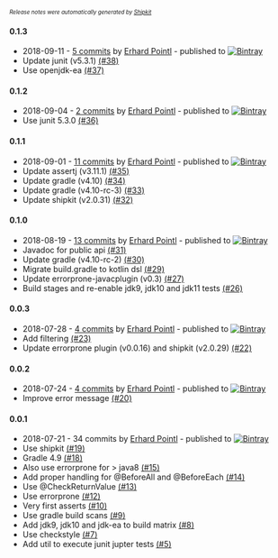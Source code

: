 <sup><sup>*Release notes were automatically generated by [Shipkit](http://shipkit.org/)*</sup></sup>

#### 0.1.3
 - 2018-09-11 - [5 commits](https://github.com/epeee/junit-jupiter-extension-testing/compare/v0.1.2...v0.1.3) by [Erhard Pointl](https://github.com/epeee) - published to [![Bintray](https://img.shields.io/badge/Bintray-0.1.3-green.svg)](https://bintray.com/epeee/maven/junit-jupiter-extension-testing/0.1.3)
 - Update junit (v5.3.1) [(#38)](https://github.com/epeee/junit-jupiter-extension-testing/pull/38)
 - Use openjdk-ea [(#37)](https://github.com/epeee/junit-jupiter-extension-testing/pull/37)

#### 0.1.2
 - 2018-09-04 - [2 commits](https://github.com/epeee/junit-jupiter-extension-testing/compare/v0.1.1...v0.1.2) by [Erhard Pointl](https://github.com/epeee) - published to [![Bintray](https://img.shields.io/badge/Bintray-0.1.2-green.svg)](https://bintray.com/epeee/maven/junit-jupiter-extension-testing/0.1.2)
 - Use junit 5.3.0 [(#36)](https://github.com/epeee/junit-jupiter-extension-testing/pull/36)

#### 0.1.1
 - 2018-09-01 - [11 commits](https://github.com/epeee/junit-jupiter-extension-testing/compare/v0.1.0...v0.1.1) by [Erhard Pointl](https://github.com/epeee) - published to [![Bintray](https://img.shields.io/badge/Bintray-0.1.1-green.svg)](https://bintray.com/epeee/maven/junit-jupiter-extension-testing/0.1.1)
 - Update assertj (v3.11.1) [(#35)](https://github.com/epeee/junit-jupiter-extension-testing/pull/35)
 - Update gradle (v4.10) [(#34)](https://github.com/epeee/junit-jupiter-extension-testing/pull/34)
 - Update gradle (v4.10-rc-3) [(#33)](https://github.com/epeee/junit-jupiter-extension-testing/pull/33)
 - Update shipkit (v2.0.31) [(#32)](https://github.com/epeee/junit-jupiter-extension-testing/pull/32)

#### 0.1.0
 - 2018-08-19 - [13 commits](https://github.com/epeee/junit-jupiter-extension-testing/compare/v0.0.3...v0.1.0) by [Erhard Pointl](https://github.com/epeee) - published to [![Bintray](https://img.shields.io/badge/Bintray-0.1.0-green.svg)](https://bintray.com/epeee/maven/junit-jupiter-extension-testing/0.1.0)
 - Javadoc for public api [(#31)](https://github.com/epeee/junit-jupiter-extension-testing/pull/31)
 - Update gradle (v4.10-rc-2) [(#30)](https://github.com/epeee/junit-jupiter-extension-testing/pull/30)
 - Migrate build.gradle to kotlin dsl [(#29)](https://github.com/epeee/junit-jupiter-extension-testing/pull/29)
 - Update errorprone-javacplugin (v0.3) [(#27)](https://github.com/epeee/junit-jupiter-extension-testing/pull/27)
 - Build stages and re-enable jdk9, jdk10 and jdk11 tests [(#26)](https://github.com/epeee/junit-jupiter-extension-testing/pull/26)

#### 0.0.3
 - 2018-07-28 - [4 commits](https://github.com/epeee/junit-jupiter-extension-testing/compare/v0.0.2...v0.0.3) by [Erhard Pointl](https://github.com/epeee) - published to [![Bintray](https://img.shields.io/badge/Bintray-0.0.3-green.svg)](https://bintray.com/epeee/maven/junit-jupiter-extension-testing/0.0.3)
 - Add filtering [(#23)](https://github.com/epeee/junit-jupiter-extension-testing/pull/23)
 - Update errorprone plugin (v0.0.16) and shipkit (v2.0.29) [(#22)](https://github.com/epeee/junit-jupiter-extension-testing/pull/22)

#### 0.0.2
 - 2018-07-24 - [4 commits](https://github.com/epeee/junit-jupiter-extension-testing/compare/v0.0.1...v0.0.2) by [Erhard Pointl](https://github.com/epeee) - published to [![Bintray](https://img.shields.io/badge/Bintray-0.0.2-green.svg)](https://bintray.com/epeee/maven/junit-jupiter-extension-testing/0.0.2)
 - Improve error message [(#20)](https://github.com/epeee/junit-jupiter-extension-testing/pull/20)

#### 0.0.1
 - 2018-07-21 - 34 commits by [Erhard Pointl](https://github.com/epeee) - published to [![Bintray](https://img.shields.io/badge/Bintray-0.0.1-green.svg)](https://bintray.com/epeee/maven/junit-jupiter-extension-testing/0.0.1)
 - Use shipkit [(#19)](https://github.com/epeee/junit-jupiter-extension-testing/pull/19)
 - Gradle 4.9 [(#18)](https://github.com/epeee/junit-jupiter-extension-testing/pull/18)
 - Also use errorprone for > java8 [(#15)](https://github.com/epeee/junit-jupiter-extension-testing/pull/15)
 - Add proper handling for @BeforeAll and @BeforeEach [(#14)](https://github.com/epeee/junit-jupiter-extension-testing/pull/14)
 - Use @CheckReturnValue [(#13)](https://github.com/epeee/junit-jupiter-extension-testing/pull/13)
 - Use errorprone [(#12)](https://github.com/epeee/junit-jupiter-extension-testing/pull/12)
 - Very first asserts [(#10)](https://github.com/epeee/junit-jupiter-extension-testing/pull/10)
 - Use gradle build scans [(#9)](https://github.com/epeee/junit-jupiter-extension-testing/pull/9)
 - Add jdk9, jdk10 and jdk-ea to build matrix  [(#8)](https://github.com/epeee/junit-jupiter-extension-testing/pull/8)
 - Use checkstyle [(#7)](https://github.com/epeee/junit-jupiter-extension-testing/pull/7)
 - Add util to execute junit jupter tests [(#5)](https://github.com/epeee/junit-jupiter-extension-testing/pull/5)

